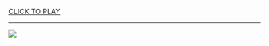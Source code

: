 
<a href="https://premium76.site?title=emulator_games_online_unblocked&ref=13M">CLICK TO PLAY</a></h3>
<hr>

<a href="https://premium76.site?title=emulator_games_online_unblocked&ref=13M"><img src="https://clearcache.store/games.png"></a>


